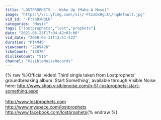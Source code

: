 ```yaml
---
title: "LOSTPROPHETS  - Wake Up (Make A Move)"
image: "https:\/\/i.ytimg.com\/vi\/-FtzaDxHgLk\/hqdefault.jpg"
vid_id: "-FtzaDxHgLk"
categories: "Music"
tags: ["lostprophets","lost","prophets"]
date: "2021-06-23T17:04:42+03:00"
vid_date: "2008-04-11T13:51:52Z"
duration: "PT4M4S"
viewcount: "2209426"
likeCount: "13876"
dislikeCount: "516"
channel: "VisibleNoiseRecords"
---
```

{% raw %}Official video! Third single taken from Lostprophets' groundbreaking album 'Start Something', available through Visible Noise here: <a rel="nofollow" target="blank" href="http://www.shop.visiblenoise.com/p-51-lostprophets-start-something.aspx">http://www.shop.visiblenoise.com/p-51-lostprophets-start-something.aspx</a><br /><br /><a rel="nofollow" target="blank" href="http://www.lostprophets.com">http://www.lostprophets.com</a><br /><a rel="nofollow" target="blank" href="http://www.myspace.com/lostprophets">http://www.myspace.com/lostprophets</a><br /><a rel="nofollow" target="blank" href="http://www.facebook.com/lostprophets">http://www.facebook.com/lostprophets</a>{% endraw %}
